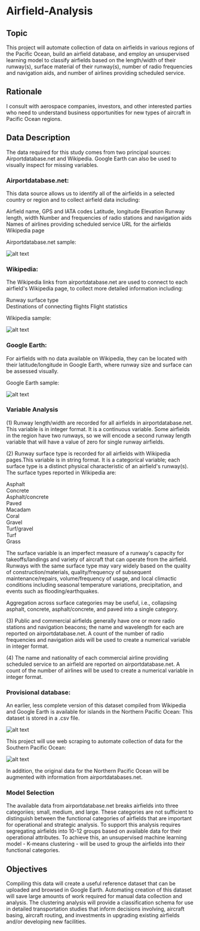 
# Airfield-Analysis

## Topic

This project will automate collection of data on airfields in various regions of the Pacific Ocean, build an airfield database, and employ an unsupervised learning model to classify airfields based on the length/width of their runway(s), surface material of their runway(s), number of radio frequencies and navigation aids, and number of airlines providing scheduled service. 

## Rationale

I consult with aerospace companies, investors, and other interested parties who need to understand business opportunities for new types of aircraft in Pacific Ocean regions.

## Data Description

The data required for this study comes from two principal sources: Airportdatabase.net and Wikipedia. Google Earth can also be used to visually inspect for missing variables.

### Airportdatabase.net:  
This data source allows us to identify all of the airfields in a selected country or region and to collect airfield data including:

Airfield name, GPS and IATA codes
Latitude, longitude
Elevation
Runway length, width
Number and frequencies of radio stations and navigation aids
Names of airlines providing scheduled service
URL for the airfields Wikipedia page

Airportdatabase.net sample:  

![alt text](https://github.com/benniehana111/Airfield-Analysis/blob/main/Images/AirportsDB_Saipan_Intl_Airport.png)

### Wikipedia:  
The Wikipedia links from airportdatabase.net are used to connect to each airfield's Wikipedia page, to collect more detailed information including:

Runway surface type  
Destinations of connecting flights
Flight statistics  

Wikipedia sample:  

![alt text](https://github.com/benniehana111/Airfield-Analysis/blob/main/Images/Wikipedia_Saipan_Intl_Airport.png)

### Google Earth:  
For airfields with no data available on Wikipedia, they can be located with their latitude/longitude in Google Earth, where runway size and surface can be assessed visually.

Google Earth sample:

![alt text](https://github.com/benniehana111/Airfield-Analysis/blob/main/Images/Google_Earth_Ujae_airstrip.png)

### Variable Analysis

(1) Runway length/width are recorded for all airfields in airportdatabase.net. This variable is in integer format. It is a continuous variable.
Some airfields in the region have two runways, so we will encode a second runway length variable that will have a value of zero for single runway airfields.

(2) Runway surface type is recorded for all airfields with Wikipedia pages.This variable is in string format. It is a categorical variable; each surface type is a distinct physical characteristic of an airfield's runway(s). The surface types reported in Wikipedia are: 

Asphalt  
Concrete  
Asphalt/concrete  
Paved  
Macadam  
Coral  
Gravel  
Turf/gravel  
Turf  
Grass  

The surface variable is an imperfect measure of a runway's capacity for takeoffs/landings and variety of aircraft that can operate from the airfield. Runways with the same surface type may vary widely based on the quality of construction/materials, quality/frequency of subsequent maintenance/repairs, volume/frequency of usage, and local climactic conditions including seasonal temperature variations, precipitation, and events such as flooding/earthquakes.  

Aggregation across surface categories may be useful, i.e., collapsing asphalt, concrete, asphalt/concrete, and paved into a single category.

(3) Public and commercial airfields generally have one or more radio stations and navigation beacons; the name and wavelength for each are reported on airportdatabase.net. A count of the number of radio frequencies and navigation aids will be used to create a numerical variable in integer format.

(4) The name and nationality of each commercial airline providing scheduled service to an airfield are reported on airportdatabase.net. A count of the number of airlines will be used to create a numerical variable in integer format.

### Provisional database:

An earlier, less complete version of this dataset compiled from Wikipedia and Google Earth is available for islands in the Northern Pacific Ocean: This dataset is stored in a .csv file. 

![alt text](https://github.com/benniehana111/Airfield-Analysis/blob/main/Images/North_Pacific_airfield_map.png)

This project will use web scraping to automate collection of data for the Southern Pacific Ocean:  

![alt text](https://github.com/benniehana111/Airfield-Analysis/blob/main/Images/South_Pacific_region.png)

In addition, the original data for the Northern Pacific Ocean will be augmented with information from airportdatabases.net.

### Model Selection

The available data from airportdatabase.net breaks airfields into three categoriies; small, medium, and large. These categories are not sufficient to distinguish between the functional categories of airfields that are important for operational and strategic analysis. To support this analysis requires segregating airfields into 10-12 groups based on available data for their operational attributes. To achieve this, an unsupervised machine learning model - K-means clustering - will be used to group the airfields into their functional categories.

## Objectives

Compiling this data will create a useful reference dataset that can be uploaded and browsed in Google Earth. Automating creation of this dataset will save large amounts of work required for manual data collection and analysis. The clustering analysis will provide a  classification schema for use in detailed transportation studies that inform decisions involving, aircraft basing, aircraft routing, and investments in upgrading existing airfields and/or developing new facilities.
